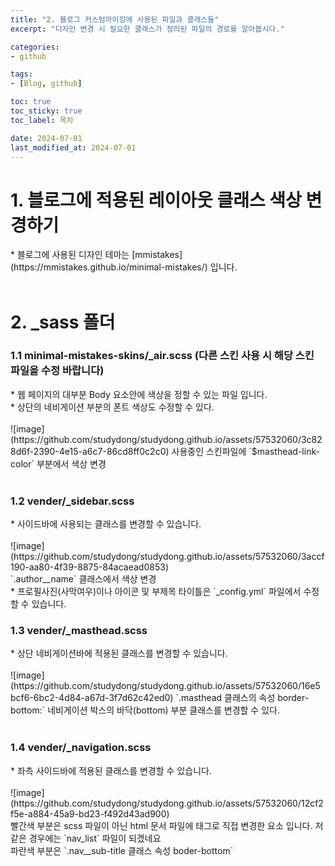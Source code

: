 ```yaml
---
title: "2. 블로그 커스텀마이징에 사용된 파일과 클래스들"
excerpt: "디자인 변경 시 필요한 클래스가 정의된 파일의 경로를 알아봅시다."

categories:
- github

tags:
- [Blog, github]

toc: true
toc_sticky: true
toc_label: 목차

date: 2024-07-01
last_modified_at: 2024-07-01
---
```


<head>
   
</head>

# 1. 블로그에 적용된 레이아웃 클래스 색상 변경하기

<div class="notice--info" markdown="1">
* 블로그에 사용된 디자인 테마는 [mmistakes](https://mmistakes.github.io/minimal-mistakes/) 입니다.
</div>

<br>

# 2. _sass 폴더

### 1.1 minimal-mistakes-skins/_air.scss (다른 스킨 사용 시 해당 스킨 파일을 수정 바랍니다)

<div class="notice--success" markdown="1">
* 웹 페이지의 대부분 Body 요소안에 색상을 정할 수 있는 파일 입니다.<br>
* 상단의 네비게이션 부분의 폰트 색상도 수정할 수 있다.<br><br>
![image](https://github.com/studydong/studydong.github.io/assets/57532060/3c828d6f-2390-4e15-a6c7-86cd8ff0c2c0)
사용중인 스킨파일에 `$masthead-link-color` 부분에서 색상 변경
</div>

<br>

### 1.2 vender/_sidebar.scss

<div class="notice--success" markdown="1">
* 사이드바에 사용되는 클래스를 변경할 수 있습니다. <br><br>
![image](https://github.com/studydong/studydong.github.io/assets/57532060/3accf190-aa80-4f39-8875-84acaead0853)<br>
`.author__name` 클래스에서 색상 변경<br>
* 프로필사진(사막여우)이나 아이콘 및 부제목 타이틀은 `_config.yml` 파일에서 수정할 수 있습니다.
</div>

### 1.3 vender/_masthead.scss

<div class="notice--success" markdown="1">
* 상단 네비게이션바에 적용된 클래스를 변경할 수 있습니다.<br><br>
![image](https://github.com/studydong/studydong.github.io/assets/57532060/16e5bcf6-6bc2-4d84-a67d-3f7d62c42ed0)
`.masthead 클래스의 속성 border-bottom:` 네비게이션 박스의 바닥(bottom) 부분 클래스를 변경할 수 있다.
</div>

<br>

### 1.4 vender/_navigation.scss

<div class="notice--success" markdown="1">
* 좌측 사이드바에 적용된 클래스를 변경할 수 있습니다.<br><br>
![image](https://github.com/studydong/studydong.github.io/assets/57532060/12cf2f5e-a884-45a9-bd23-f492d43ad900)<br>
빨간색 부분은 scss 파일이 아닌 html 문서 파일에 <span> 태그로 직접 변경한 요소 입니다. 저 같은 경우에는 `nav_list` 파일이 되겠네요<br>
파란색 부분은 `.nav__sub-title 클래스 속성 boder-bottom`
</div>